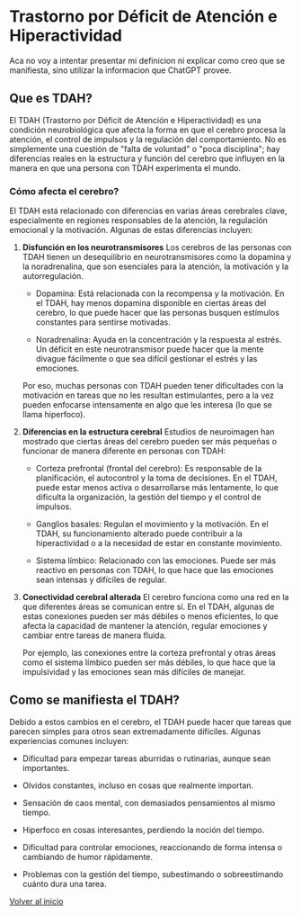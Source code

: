 # Trastorno por Déficit de Atención e Hiperactividad

Aca no voy a intentar presentar mi definicion ni explicar como creo que se manifiesta, sino utilizar la informacion que ChatGPT provee.

## Que es TDAH? 

El TDAH (Trastorno por Déficit de Atención e Hiperactividad) es una condición neurobiológica que afecta la forma en que el cerebro procesa la atención, el control de impulsos y la regulación del comportamiento. No es simplemente una cuestión de "falta de voluntad" o "poca disciplina"; hay diferencias reales en la estructura y función del cerebro que influyen en la manera en que una persona con TDAH experimenta el mundo.

### Cómo afecta el cerebro?
El TDAH está relacionado con diferencias en varias áreas cerebrales clave, especialmente en regiones responsables de la atención, la regulación emocional y la motivación. Algunas de estas diferencias incluyen:

1. **Disfunción en los neurotransmisores** 
  Los cerebros de las personas con TDAH tienen un desequilibrio en neurotransmisores como la dopamina y la noradrenalina, que son esenciales para la atención, la motivación y la autorregulación.

    - Dopamina: Está relacionada con la recompensa y la motivación. En el TDAH, hay menos dopamina disponible en ciertas áreas del cerebro, lo que puede hacer que las personas busquen estímulos constantes para sentirse motivadas.

    - Noradrenalina: Ayuda en la concentración y la respuesta al estrés. Un déficit en este neurotransmisor puede hacer que la mente divague fácilmente o que sea difícil gestionar el estrés y las emociones.

    Por eso, muchas personas con TDAH pueden tener dificultades con la motivación en tareas que no les resultan estimulantes, pero a la vez pueden enfocarse intensamente en algo que les interesa (lo que se llama hiperfoco).

2. **Diferencias en la estructura cerebral** 
  Estudios de neuroimagen han mostrado que ciertas áreas del cerebro pueden ser más pequeñas o funcionar de manera diferente en personas con TDAH:

    - Corteza prefrontal (frontal del cerebro): Es responsable de la planificación, el autocontrol y la toma de decisiones. En el TDAH, puede estar menos activa o desarrollarse más lentamente, lo que dificulta la organización, la gestión del tiempo y el control de impulsos.

    - Ganglios basales: Regulan el movimiento y la motivación. En el TDAH, su funcionamiento alterado puede contribuir a la hiperactividad o a la necesidad de estar en constante movimiento.

    - Sistema límbico: Relacionado con las emociones. Puede ser más reactivo en personas con TDAH, lo que hace que las emociones sean intensas y difíciles de regular.

3. **Conectividad cerebral alterada** 
  El cerebro funciona como una red en la que diferentes áreas se comunican entre sí. En el TDAH, algunas de estas conexiones pueden ser más débiles o menos eficientes, lo que afecta la capacidad de mantener la atención, regular emociones y cambiar entre tareas de manera fluida.

    Por ejemplo, las conexiones entre la corteza prefrontal y otras áreas como el sistema límbico pueden ser más débiles, lo que hace que la impulsividad y las emociones sean más difíciles de manejar.


## Como se manifiesta el TDAH?

Debido a estos cambios en el cerebro, el TDAH puede hacer que tareas que parecen simples para otros sean extremadamente difíciles. Algunas experiencias comunes incluyen:

- Dificultad para empezar tareas aburridas o rutinarias, aunque sean importantes.

- Olvidos constantes, incluso en cosas que realmente importan.

- Sensación de caos mental, con demasiados pensamientos al mismo tiempo.

- Hiperfoco en cosas interesantes, perdiendo la noción del tiempo.

- Dificultad para controlar emociones, reaccionando de forma intensa o cambiando de humor rápidamente.

- Problemas con la gestión del tiempo, subestimando o sobreestimando cuánto dura una tarea.


[Volver al inicio](../README.md)
